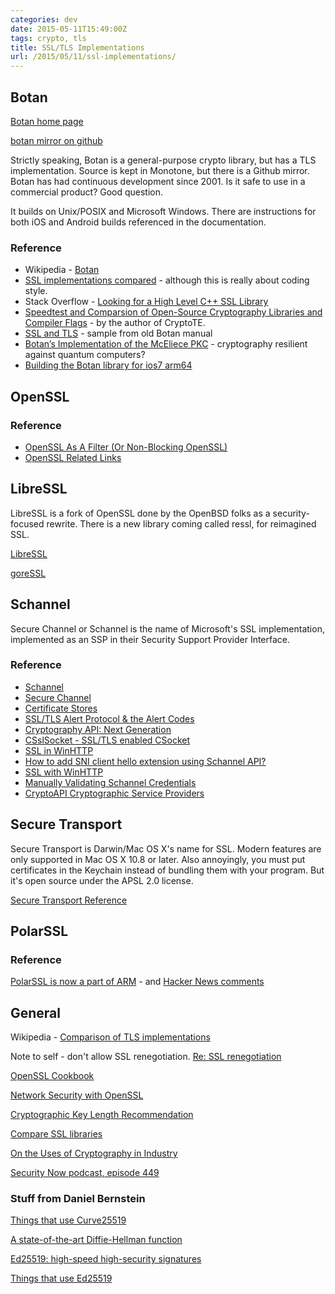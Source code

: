 ```yaml
---
categories: dev
date: 2015-05-11T15:49:00Z
tags: crypto, tls
title: SSL/TLS Implementations
url: /2015/05/11/ssl-implementations/
---
```


## Botan

[Botan home page](http://botan.randombit.net/)

[botan mirror on github](https://github.com/randombit/botan)

Strictly speaking, Botan is a general-purpose crypto library, but has a
TLS implementation. Source is kept in Monotone, but there is a Github
mirror. Botan has had continuous development since 2001. Is it safe to
use in a commercial product? Good question.

It builds on Unix/POSIX and Microsoft Windows. There are instructions for
both iOS and Android builds referenced in the documentation.

### Reference

* Wikipedia - [Botan](http://en.wikipedia.org/wiki/Botan_(programming_library))
* [SSL implementations compared](http://tstarling.com/blog/2014/04/ssl-implementations-compared/) - although this is really about coding style.
* Stack Overflow - [Looking for a High Level C++ SSL Library](http://stackoverflow.com/questions/4236526/looking-for-a-high-level-c-ssl-library)
* [Speedtest and Comparsion of Open-Source Cryptography Libraries and Compiler Flags](https://panthema.net/2008/0714-cryptography-speedtest-comparison/) - by the author of CryptoTE.
* [SSL and TLS](https://archive.is/mstSu) - sample from old Botan manual
* [Botan’s Implementation of the McEliece PKC](http://www.cryptosource.de/docs/mceliece_in_botan.pdf) - cryptography resilient against quantum computers?
* [Building the Botan library for ios7 arm64](http://www.codeitive.com/0miVjWPVVj/building-the-botan-library-for-ios7-arm64.html)

## OpenSSL

### Reference

* [OpenSSL As A Filter (Or Non-Blocking OpenSSL)](http://funcptr.net/2012/04/08/openssl-as-a-filter-(or-non-blocking-openssl)/)
* [OpenSSL Related Links](https://wiki.openssl.org/index.php/Related_Links)

## LibreSSL

LibreSSL is a fork of OpenSSL done by the OpenBSD folks as a security-focused rewrite.
There is a new library coming called ressl, for reimagined SSL.

[LibreSSL](http://www.libressl.org/)

[goreSSL](http://www.tedunangst.com/flak/post/goreSSL)

## Schannel

Secure Channel or Schannel is the name of Microsoft's SSL implementation,
implemented as an SSP in their Security Support Provider Interface.

### Reference

* [Schannel](https://msdn.microsoft.com/en-us/library/windows/desktop/ms678421(v=vs.85).aspx)
* [Secure Channel](https://msdn.microsoft.com/en-us/library/windows/desktop/aa380123(v=vs.85).aspx)
* [Certificate Stores](https://msdn.microsoft.com/en-us/library/windows/desktop/aa374752(v=vs.85).aspx)
* [SSL/TLS Alert Protocol & the Alert Codes](http://blogs.msdn.com/b/kaushal/archive/2012/10/06/ssl-tls-alert-protocol-amp-the-alert-codes.aspx)
* [Cryptography API: Next Generation](https://msdn.microsoft.com/en-us/library/windows/desktop/aa376210(v=vs.85).aspx)
* [CSslSocket - SSL/TLS enabled CSocket](http://www.codeproject.com/Articles/1600/CSslSocket-SSL-TLS-enabled-CSocket)
* [SSL in WinHTTP](https://msdn.microsoft.com/en-us/library/aa384076.aspx)
* [How to add SNI client hello extension using Schannel API?](https://social.msdn.microsoft.com/Forums/en-US/69060634-9209-47d2-a03c-05042906af73/how-to-add-sni-client-hello-extension-using-schannel-api?forum=windowssecurity)
* [SSL with WinHTTP](http://stackoverflow.com/questions/7464860/ssl-with-winhttp)
* [Manually Validating Schannel Credentials](https://msdn.microsoft.com/en-us/library/windows/desktop/aa378740(v=vs.85).aspx)
* [CryptoAPI Cryptographic Service Providers](https://msdn.microsoft.com/en-us/library/windows/desktop/bb931357(v=vs.85).aspx)

## Secure Transport

Secure Transport is Darwin/Mac OS X's name for SSL. Modern features are only supported
in Mac OS X 10.8 or later. Also annoyingly, you must put certificates in the Keychain
instead of bundling them with your program. But it's open source under the APSL 2.0
license.

[Secure Transport Reference](https://developer.apple.com/library/mac/documentation/Security/Reference/secureTransportRef/)

## PolarSSL

### Reference

[PolarSSL is now a part of ARM](https://tls.mbed.org/tech-updates/blog/polarssl-part-of-arm) - and [Hacker News comments](https://news.ycombinator.com/item?id=8652019)

## General

Wikipedia - [Comparison of TLS implementations](http://en.wikipedia.org/wiki/Comparison_of_TLS_implementations)

Note to self - don't allow SSL renegotiation. [Re: SSL renegotiation](http://www.postgresql.org/message-id/51DE30DF.3080604@chittenden.org)

[OpenSSL Cookbook](https://www.feistyduck.com/books/openssl-cookbook/)

[Network Security with OpenSSL](http://shop.oreilly.com/product/9780596002701.do)

[Cryptographic Key Length Recommendation](http://www.keylength.com/)

[Compare SSL libraries](http://curl.haxx.se/docs/ssl-compared.html)

[On the Uses of Cryptography in Industry](http://hmurat.bilkent.edu.tr/27122014-cryptography-industry.pdf)

[Security Now podcast, episode 449](https://www.grc.com/sn/sn-449.htm)

### Stuff from Daniel Bernstein

[Things that use Curve25519](http://ianix.com/pub/curve25519-deployment.html)

[A state-of-the-art Diffie-Hellman function](http://cr.yp.to/ecdh.html)

[Ed25519: high-speed high-security signatures](http://ed25519.cr.yp.to/)

[Things that use Ed25519](http://ianix.com/pub/ed25519-deployment.html)
